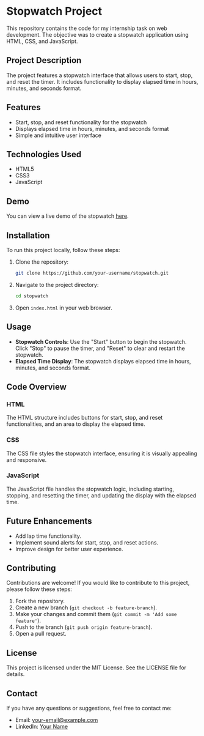 # Stopwatch Project

This repository contains the code for my internship task on web development. The objective was to create a stopwatch application using HTML, CSS, and JavaScript.

## Project Description

The project features a stopwatch interface that allows users to start, stop, and reset the timer. It includes functionality to display elapsed time in hours, minutes, and seconds format.

## Features

- Start, stop, and reset functionality for the stopwatch
- Displays elapsed time in hours, minutes, and seconds format
- Simple and intuitive user interface

## Technologies Used

- HTML5
- CSS3
- JavaScript

## Demo

You can view a live demo of the stopwatch [here](https://example.com).

## Installation

To run this project locally, follow these steps:

1. Clone the repository:
    ```bash
    git clone https://github.com/your-username/stopwatch.git
    ```

2. Navigate to the project directory:
    ```bash
    cd stopwatch
    ```

3. Open `index.html` in your web browser.

## Usage

- **Stopwatch Controls**: Use the "Start" button to begin the stopwatch. Click "Stop" to pause the timer, and "Reset" to clear and restart the stopwatch.
- **Elapsed Time Display**: The stopwatch displays elapsed time in hours, minutes, and seconds format.

## Code Overview

### HTML

The HTML structure includes buttons for start, stop, and reset functionalities, and an area to display the elapsed time.

### CSS

The CSS file styles the stopwatch interface, ensuring it is visually appealing and responsive.

### JavaScript

The JavaScript file handles the stopwatch logic, including starting, stopping, and resetting the timer, and updating the display with the elapsed time.

## Future Enhancements

- Add lap time functionality.
- Implement sound alerts for start, stop, and reset actions.
- Improve design for better user experience.

## Contributing

Contributions are welcome! If you would like to contribute to this project, please follow these steps:

1. Fork the repository.
2. Create a new branch (`git checkout -b feature-branch`).
3. Make your changes and commit them (`git commit -m 'Add some feature'`).
4. Push to the branch (`git push origin feature-branch`).
5. Open a pull request.

## License

This project is licensed under the MIT License. See the LICENSE file for details.

## Contact

If you have any questions or suggestions, feel free to contact me:

- Email: your-email@example.com
- LinkedIn: [Your Name](https://www.linkedin.com/in/yourname/)
